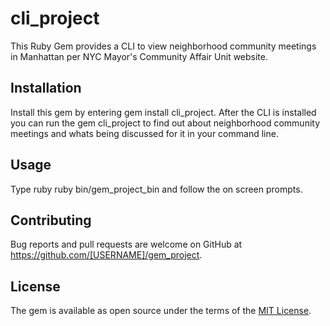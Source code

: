 # cli_project

This Ruby Gem provides a CLI to view neighborhood community meetings in Manhattan per NYC Mayor's Community Affair Unit website.

## Installation

Install this gem by entering gem install cli_project. After the CLI is installed you can run the gem cli_project to find out about neighborhood community meetings and whats being discussed for it in your command line.


## Usage

Type ruby ruby bin/gem_project_bin and follow the on screen prompts.


## Contributing

Bug reports and pull requests are welcome on GitHub at https://github.com/[USERNAME]/gem_project.


## License

The gem is available as open source under the terms of the [MIT License](http://opensource.org/licenses/MIT).
